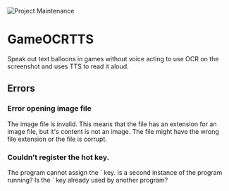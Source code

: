 ![Project Maintenance](https://img.shields.io/maintenance/yes/2023.svg?style=for-the-badge)
# GameOCRTTS
Speak out text balloons in games without voice acting to use OCR on the screenshot and uses TTS to read it aloud.

## Errors
### Error opening image file
The image file is invalid. This means that the file has an extension for an image file, but it's content is not an image. The file might have the wrong file extension or the file is corrupt.
### Couldn’t register the hot key.
<p>The program cannot assign the ` key. Is a second instance of the program running? Is the ` key already used by another program?</p>
